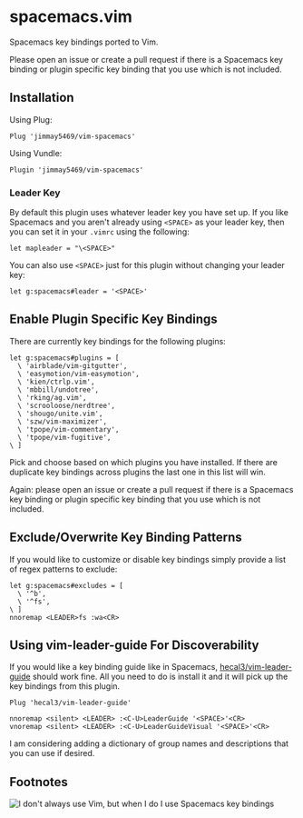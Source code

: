 # spacemacs.vim #

Spacemacs key bindings ported to Vim.

Please open an issue or create a pull request if there is a Spacemacs key binding or plugin specific key binding that you use which is not included.


## Installation ##

Using Plug:

```
Plug 'jimmay5469/vim-spacemacs'
```

Using Vundle:

```
Plugin 'jimmay5469/vim-spacemacs'
```

### Leader Key ###

By default this plugin uses whatever leader key you have set up. If you like Spacemacs and you aren't already using `<SPACE>` as your leader key, then you can set it in your `.vimrc` using the following:

```
let mapleader = "\<SPACE>"
```

You can also use `<SPACE>` just for this plugin without changing your leader key:

```
let g:spacemacs#leader = '<SPACE>'
```

## Enable Plugin Specific Key Bindings ##

There are currently key bindings for the following plugins:

```
let g:spacemacs#plugins = [
  \ 'airblade/vim-gitgutter',
  \ 'easymotion/vim-easymotion',
  \ 'kien/ctrlp.vim',
  \ 'mbbill/undotree',
  \ 'rking/ag.vim',
  \ 'scrooloose/nerdtree',
  \ 'shougo/unite.vim',
  \ 'szw/vim-maximizer',
  \ 'tpope/vim-commentary',
  \ 'tpope/vim-fugitive',
\ ]
```

Pick and choose based on which plugins you have installed. If there are duplicate key bindings across plugins the last one in this list will win.

Again: please open an issue or create a pull request if there is a Spacemacs key binding or plugin specific key binding that you use which is not included.


## Exclude/Overwrite Key Binding Patterns ##

If you would like to customize or disable key bindings simply provide a list of regex patterns to exclude:

```
let g:spacemacs#excludes = [
  \ '^b',
  \ '^fs',
\ ]
nnoremap <LEADER>fs :wa<CR>
```


## Using vim-leader-guide For Discoverability ##

If you would like a key binding guide like in Spacemacs, [hecal3/vim-leader-guide](https://github.com/hecal3/vim-leader-guide) should work fine. All you need to do is install it and it will pick up the key bindings from this plugin.

```
Plug 'hecal3/vim-leader-guide'
```

```
nnoremap <silent> <LEADER> :<C-U>LeaderGuide '<SPACE>'<CR>
vnoremap <silent> <LEADER> :<C-U>LeaderGuideVisual '<SPACE>'<CR>
```

I am considering adding a dictionary of group names and descriptions that you can use if desired.


## Footnotes ##

![I don't always use Vim, but when I do I use Spacemacs key bindings](http://i.imgur.com/BlgbKnM.jpg)
